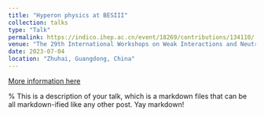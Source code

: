 ```yaml
---
title: "Hyperon physics at BESIII"
collection: talks
type: "Talk"
permalink: https://indico.ihep.ac.cn/event/18269/contributions/134110/
venue: "The 29th International Workshops on Weak Interactions and Neutrinos (WIN2023), Sun Yat-sen University, Sino-French Institute of Nuclear Engineering and Technology (IFCEN)"
date: 2023-07-04
location: "Zhuhai, Guangdong, China"
---
```

[More information here](https://indico.ihep.ac.cn/event/18269/contributions/134110)

% This is a description of your talk, which is a markdown files that can be all markdown-ified like any other post. Yay markdown!

